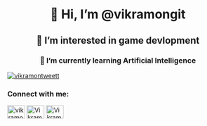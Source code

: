 <h1 align="center">👋 Hi, I’m @vikramongit</h1>
<h2 align="center">👀 I’m interested in game devlopment</h2>
<h3 align="center">🌱 I’m currently learning Artificial Intelligence</h3>


<p align="left"> <a href="https://twitter.com/vikramontweett" target="blank"><img src="https://img.shields.io/twitter/follow/vikramontweett?logo=twitter&style=for-the-badge" alt="vikramontweett" /></a> </p>



<h3 align="left">Connect with me:</h3>
<p align="left">
<a href="https://twitter.com/vikramontweett" target="blank"><img align="center" src="https://raw.githubusercontent.com/rahuldkjain/github-profile-readme-generator/master/src/images/icons/Social/twitter.svg" alt="vikramontweett" height="30" width="40" /></a>
<a href="https://linkedin.com/in/vikram-singh-b482aa169" target="blank"><img align="center" src="https://raw.githubusercontent.com/rahuldkjain/github-profile-readme-generator/master/src/images/icons/Social/linked-in-alt.svg" alt="Vikram Singh" height="30" width="40" /></a>
<a href="https://www.youtube.com/c/@its_vikram" target="blank"><img align="center" src="https://raw.githubusercontent.com/rahuldkjain/github-profile-readme-generator/master/src/images/icons/Social/youtube.svg" alt="VikramOnYT" height="30" width="40" /></a>
</p>
<!---
vikramongit/vikramongit is a ✨ special ✨ repository because its `README.md` (this file) appears on your GitHub profile.
You can click the Preview link to take a look at your changes.
--->
